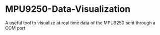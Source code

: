 # MPU9250-Data-Visualization
A useful tool to visualize at real time data of the MPU9250 sent through a COM port
